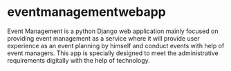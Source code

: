 # eventmanagementwebapp
Event Management is a python Django web application mainly focused on providing event management as a service where it will provide user experience as an event planning by himself and conduct events with help of event managers. This app is specially designed to meet the administrative requirements digitally with the help of technology.
